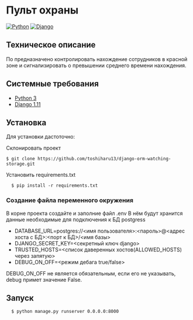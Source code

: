 # Пульт охраны
 
[![Python](https://img.shields.io/badge/-Python-464646?style=flat-square&logo=Python)](https://www.python.org/)
[![Django](https://img.shields.io/badge/-Django-464646?style=flat-square&logo=Django)](https://www.djangoproject.com/)

## Техническое описание
По предназначено контролировать нахождение сотрудников в красной зоне
и сигнализировать о превышении среднего времени нахождения.

## Системные требования
- [Python 3](https://www.python.org/)
- [Django 1.11](https://www.djangoproject.com/)


##  Установка
Для установки дастоточно:

Cклонировать проект

    $ git clone https://github.com/toshiharu13/django-orm-watching-storage.git

Установить requirements.txt

      $ pip install -r requirements.txt

### Создание файла переменного окружения
В корне проекта создайте и заполние файл .env
В нём будут хранится данные необходимые для подключения к БД postgress
 - DATABASE_URL=postgres://<имя пользователя>:<пароль>@<адрес хоста с БД>:<порт к БД>/<имя базы>
 - DJANGO_SECRET_KEY=<секретный ключ django>
 - TRUSTED_HOSTS=<список даверенных хостов(ALLOWED_HOSTS) через запятую>
 - DEBUG_ON_OFF=<режим дебага true/false>

DEBUG_ON_OFF не является обязательным, если его не указывать, debug примет значение False.

## Запуск

      $ python manage.py runserver 0.0.0.0:8000

